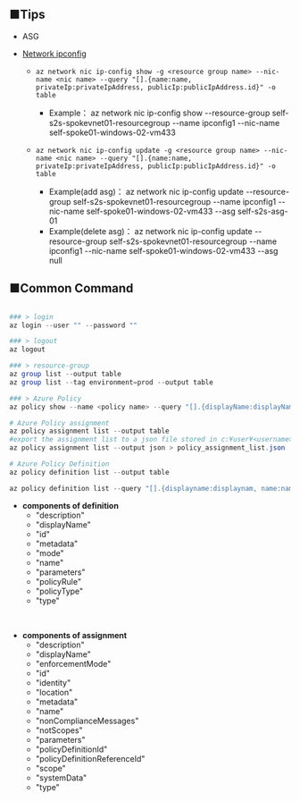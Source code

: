 ## ■Tips
- ASG

- [Network ipconfig](https://learn.microsoft.com/ja-jp/cli/azure/network/nic/ip-config?view=azure-cli-latest#az-network-nic-ip-config-update)
    - `az network nic ip-config show -g <resource group name> --nic-name <nic name> --query "[].{name:name, privateIp:privateIpAddress, publicIp:publicIpAddress.id}" -o table`
      - Example： az network nic ip-config show --resource-group self-s2s-spokevnet01-resourcegroup --name ipconfig1 --nic-name self-spoke01-windows-02-vm433

    - `az network nic ip-config update -g <resource group name> --nic-name <nic name> --query "[].{name:name, privateIp:privateIpAddress, publicIp:publicIpAddress.id}" -o table`
      - Example(add asg)： az network nic ip-config update --resource-group self-s2s-spokevnet01-resourcegroup --name ipconfig1 --nic-name self-spoke01-windows-02-vm433 --asg self-s2s-asg-01
      - Example(delete asg)： az network nic ip-config update --resource-group self-s2s-spokevnet01-resourcegroup --name ipconfig1 --nic-name self-spoke01-windows-02-vm433 --asg null


## ■Common Command

```powershell

### > login
az login --user "" --password ""

### > logout
az logout

### > resource-group
az group list --output table
az group list --tag environment=prod --output table

### > Azure Policy
az policy show --name <policy name> --query "[].{displayName:displayName, description:description, policyRule:policyRule}" -o table

# Azure Policy assignment
az policy assignment list --output table
#export the assignment list to a json file stored in c:¥user¥<username>¥
az policy assignment list --output json > policy_assignment_list.json

# Azure Policy Definition
az policy definition list --output table

az policy definition list --query "[].{displayname:displaynam, name:name, description:description,  policyRule:policyRule}" --output json > policy-definitions.json

```

- **components of definition**
  - "description"
  - "displayName"
  - "id"
  - "metadata"
  - "mode"
  - "name"
  - "parameters"
  - "policyRule"
  - "policyType"
  - "type"
<br>

- **components of assignment**
  - "description"
  - "displayName"
  - "enforcementMode"
  - "id"
  - "identity"
  - "location"
  - "metadata"
  - "name"
  - "nonComplianceMessages"
  - "notScopes"
  - "parameters"
  - "policyDefinitionId"
  - "policyDefinitionReferenceId"
  - "scope"
  - "systemData"
  - "type"





